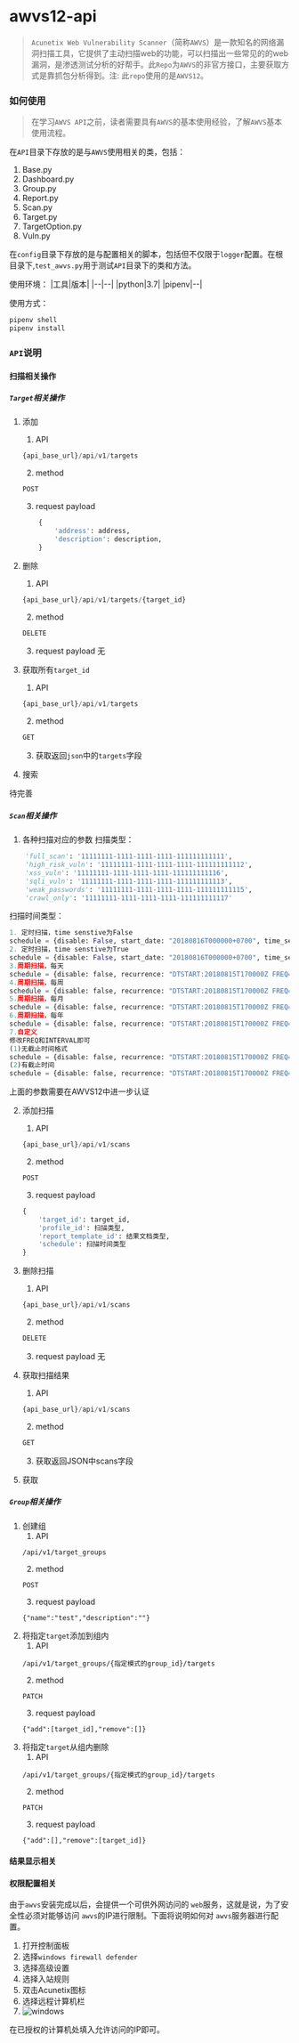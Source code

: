 # awvs12-api
> `Acunetix Web Vulnerability Scanner`（简称`AWVS`）是一款知名的网络漏洞扫描工具，它提供了主动扫描web的功能，可以扫描出一些常见的的web漏洞，是渗透测试分析的好帮手。此`Repo`为`AWVS`的非官方接口，主要获取方式是靠抓包分析得到。注: 此`repo`使用的是`AWVS12`。

### 如何使用
> 在学习`AWVS API`之前，读者需要具有`AWVS`的基本使用经验，了解`AWVS`基本使用流程。

在`API`目录下存放的是与`AWVS`使用相关的类，包括：
1. Base.py
2. Dashboard.py
3. Group.py
4. Report.py
5. Scan.py
6. Target.py
7. TargetOption.py
8. Vuln.py

在`config`目录下存放的是与配置相关的脚本，包括但不仅限于`logger`配置。在根目录下,`test_awvs.py`用于测试`API`目录下的类和方法。

使用环境：
|工具|版本|
|--|--|
|python|3.7|
|pipenv|--|

使用方式：
```python
pipenv shell
pipenv install
```

### `API`说明
#### 扫描相关操作
##### `Target`相关操作
1. 添加
    1. API
    ```python
    {api_base_url}/api/v1/targets
    ```
    2. method
    ```python
    POST
    ```
    3. request payload
    ```python
        {
            'address': address,
            'description': description,
        }
    ```
2. 删除
    1. API
    ```python
    {api_base_url}/api/v1/targets/{target_id}
    ```
    2. method
    ```python
    DELETE
    ```
    3. request payload
    无

3. 获取所有`target_id`
    1. API
    ```python
    {api_base_url}/api/v1/targets
    ```
    2. method
    ```python
    GET
    ```
    3. 获取返回`json`中的`targets`字段

4. 搜索

待完善

##### `Scan`相关操作
1. 各种扫描对应的参数
扫描类型：
```python
    'full_scan': '11111111-1111-1111-1111-111111111111',
    'high_risk_vuln': '11111111-1111-1111-1111-111111111112',
    'xss_vuln': '11111111-1111-1111-1111-111111111116',
    'sqli_vuln': '11111111-1111-1111-1111-111111111113',
    'weak_passwords': '11111111-1111-1111-1111-111111111115',
    'crawl_only': '11111111-1111-1111-1111-111111111117'
```
扫描时间类型：
```python
1. 定时扫描，time senstive为False
schedule = {disable: False, start_date: "20180816T000000+0700", time_sensitive: False}
2. 定时扫描，time senstive为True
schedule = {disable: False, start_date: "20180816T000000+0700", time_sensitive: True}
3.周期扫描，每天
schedule = {disable: false, recurrence: "DTSTART:20180815T170000Z FREQ=DAILY;INTERVAL=1", time_sensitive: false}
4.周期扫描，每周
schedule = {disable: false, recurrence: "DTSTART:20180815T170000Z FREQ=WEEKLY;INTERVAL=1", time_sensitive: false}
5.周期扫描，每月
schedule = {disable: false, recurrence: "DTSTART:20180815T170000Z FREQ=MONTHLY;INTERVAL=1", time_sensitive: false}
6.周期扫描，每年
schedule = {disable: false, recurrence: "DTSTART:20180815T170000Z FREQ=YEARLY;INTERVAL=1", time_sensitive: false}
7.自定义
修改FREQ和INTERVAL即可
(1)无截止时间格式
schedule = {disable: false, recurrence: "DTSTART:20180815T170000Z FREQ=YEARLY;INTERVAL=1", time_sensitive: false}
(2)有截止时间
schedule = {disable: false, recurrence: "DTSTART:20180815T170000Z FREQ=YEARLY;INTERVAL=1;UNTIL=20180830T170000Z", time_sensitive: false}
```
上面的参数需要在AWVS12中进一步认证

2. 添加扫描
    1. API
    ```python
    {api_base_url}/api/v1/scans
    ```
    2. method
    ```python
    POST
    ```
    3. request payload
    ```python
    { 
        'target_id': target_id,
        'profile_id': 扫描类型,
        'report_template_id': 结果文档类型,
        'schedule': 扫描时间类型
    }
    ```
3. 删除扫描
    1. API
    ```python
    {api_base_url}/api/v1/scans
    ```
    2. method
    ```python
    DELETE
    ```
    3. request payload
    无
4. 获取扫描结果
    1. API
    ```python
    {api_base_url}/api/v1/scans
    ```
    2. method
    ```python
    GET
    ```
    3. 获取返回JSON中scans字段

5. 获取
##### `Group`相关操作
1. 创建组
    1. API
    ```shell
    /api/v1/target_groups
    ```
    2. method
    ```shell
    POST
    ```
    3. request payload
    ```shell
    {"name":"test","description":""}
    ```
2. 将指定`target`添加到组内
    1. API
    ```shell
    /api/v1/target_groups/{指定模式的group_id}/targets
    ```
    2. method
    ```shell
    PATCH
    ```
    3. request payload
    ```shell
    {"add":[target_id],"remove":[]}
    ```
3. 将指定`target`从组内删除
    1. API
    ```shell
    /api/v1/target_groups/{指定模式的group_id}/targets
    ```
    2. method
    ```shell
    PATCH
    ```
    3. request payload
    ```shell
    {"add":[],"remove":[target_id]}
    ```
#### 结果显示相关

#### 权限配置相关

由于`awvs`安装完成以后，会提供一个可供外网访问的 `web`服务，这就是说，为了安全性必须对能够访问 `awvs`的IP进行限制。下面将说明如何对 `awvs`服务器进行配置。

1. 打开控制面板
2. 选择`windows firewall defender`
3. 选择高级设置
4. 选择入站规则
5. 双击Acunetix图标
6. 选择远程计算机栏
7. ![windows](img/windows.png)

在已授权的计算机处填入允许访问的IP即可。